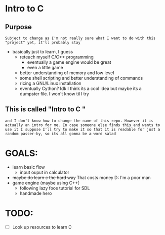 # Intro to C

## Purpose
    Subject to change as I'm not really sure what I want to do with this "project" yet, it'll probably stay
- basically just to learn, I guess
    - reteach myself C/C++ programming
        - eventually a game engine would be great
        - even a little game
    - better understanding of memory and low level
    - some shell scripting and better understanding of commands
    - ricing a GNU/Linux installation
    - eventually Cython? Idk I think its a cool idea but maybe its a dumpster file. I won't know til I try

## This is called "Intro to C "
    and I don't know how to change the name of this repo. However it is actually an intro for me. In case someone else finds this and wants to use it I suppose I'll try to make it so that it is readable for just a random passer-by, so its all gonna be a word salad

# GOALS:
- learn basic flow
    - input ouput in calculator
- ~~maybe do learn c the hard way~~ That costs money D: I'm a poor man
- game engine (maybe using C++)
    - following lazy foos tutorial for SDL
    - handmade hero

# TODO:
- [ ] Look up resources to learn C
